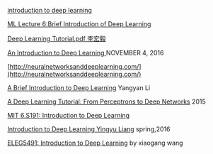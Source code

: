 
[introduction to deep learning](https://www.youtube.com/watch?v=0jCr2ioGNG0)

[ML Lecture 6:Brief Introduction of Deep Learning](https://www.youtube.com/watch?v=Dr-WRlEFefw)

[Deep Learning Tutorial.pdf 李宏毅](http://speech.ee.ntu.edu.tw/~tlkagk/slide/Deep%20Learning%20Tutorial%20Complete%20(v3))


[An Introduction to Deep Learning ](https://blog.algorithmia.com/introduction-to-deep-learning-2016/) NOVEMBER 4, 2016

[http://neuralnetworksanddeeplearning.com/](http://neuralnetworksanddeeplearning.com/)

[A Brief Introduction to Deep Learning](https://www.cs.tau.ac.il/~dcor/Graphics/pdf.slides/YY-Deep%20Learning.pdf) Yangyan Li

[A Deep Learning Tutorial: From Perceptrons to Deep Networks](https://www.toptal.com/machine-learning/an-introduction-to-deep-learning-from-perceptrons-to-deep-networks) 2015

[MIT 6.S191: Introduction to Deep Learning](http://introtodeeplearning.com/)

[Introduction to Deep Learning  Yingyu Liang](https://www.cs.princeton.edu/courses/archive/spring16/cos495/) spring,2016

[ELEG5491: Introduction to Deep Learning](http://dl.ee.cuhk.edu.hk/) by xiaogang wang
